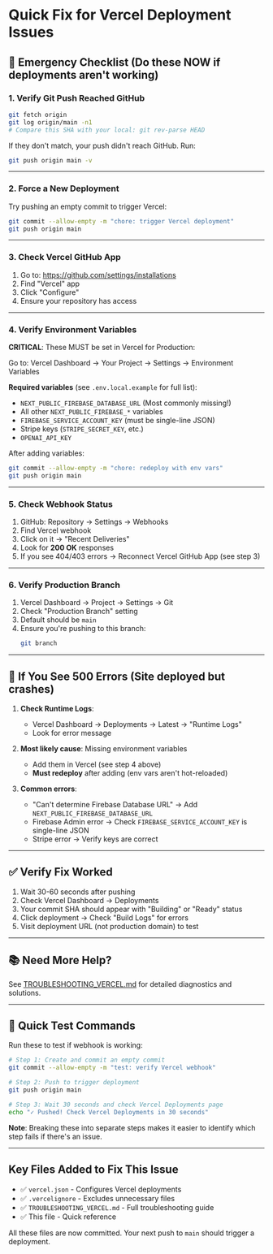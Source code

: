 # Quick Fix for Vercel Deployment Issues

## 🚨 Emergency Checklist (Do these NOW if deployments aren't working)

### 1. Verify Git Push Reached GitHub
```bash
git fetch origin
git log origin/main -n1
# Compare this SHA with your local: git rev-parse HEAD
```
If they don't match, your push didn't reach GitHub. Run:
```bash
git push origin main -v
```

---

### 2. Force a New Deployment
Try pushing an empty commit to trigger Vercel:
```bash
git commit --allow-empty -m "chore: trigger Vercel deployment"
git push origin main
```

---

### 3. Check Vercel GitHub App
1. Go to: https://github.com/settings/installations
2. Find "Vercel" app
3. Click "Configure"
4. Ensure your repository has access

---

### 4. Verify Environment Variables
**CRITICAL**: These MUST be set in Vercel for Production:

Go to: Vercel Dashboard → Your Project → Settings → Environment Variables

**Required variables** (see `.env.local.example` for full list):
- `NEXT_PUBLIC_FIREBASE_DATABASE_URL` (Most commonly missing!)
- All other `NEXT_PUBLIC_FIREBASE_*` variables
- `FIREBASE_SERVICE_ACCOUNT_KEY` (must be single-line JSON)
- Stripe keys (`STRIPE_SECRET_KEY`, etc.)
- `OPENAI_API_KEY`

After adding variables:
```bash
git commit --allow-empty -m "chore: redeploy with env vars"
git push origin main
```

---

### 5. Check Webhook Status
1. GitHub: Repository → Settings → Webhooks
2. Find Vercel webhook
3. Click on it → "Recent Deliveries"
4. Look for **200 OK** responses
5. If you see 404/403 errors → Reconnect Vercel GitHub App (see step 3)

---

### 6. Verify Production Branch
1. Vercel Dashboard → Project → Settings → Git
2. Check "Production Branch" setting
3. Default should be `main`
4. Ensure you're pushing to this branch:
   ```bash
   git branch
   ```

---

## 🔴 If You See 500 Errors (Site deployed but crashes)

1. **Check Runtime Logs**:
   - Vercel Dashboard → Deployments → Latest → "Runtime Logs"
   - Look for error message

2. **Most likely cause**: Missing environment variables
   - Add them in Vercel (see step 4 above)
   - **Must redeploy** after adding (env vars aren't hot-reloaded)

3. **Common errors**:
   - "Can't determine Firebase Database URL" → Add `NEXT_PUBLIC_FIREBASE_DATABASE_URL`
   - Firebase Admin error → Check `FIREBASE_SERVICE_ACCOUNT_KEY` is single-line JSON
   - Stripe error → Verify keys are correct

---

## ✅ Verify Fix Worked

1. Wait 30-60 seconds after pushing
2. Check Vercel Dashboard → Deployments
3. Your commit SHA should appear with "Building" or "Ready" status
4. Click deployment → Check "Build Logs" for errors
5. Visit deployment URL (not production domain) to test

---

## 📚 Need More Help?

See [TROUBLESHOOTING_VERCEL.md](./TROUBLESHOOTING_VERCEL.md) for detailed diagnostics and solutions.

---

## 🎯 Quick Test Commands

Run these to test if webhook is working:
```bash
# Step 1: Create and commit an empty commit
git commit --allow-empty -m "test: verify Vercel webhook"

# Step 2: Push to trigger deployment
git push origin main

# Step 3: Wait 30 seconds and check Vercel Deployments page
echo "✓ Pushed! Check Vercel Deployments in 30 seconds"
```

**Note**: Breaking these into separate steps makes it easier to identify which step fails if there's an issue.

---

## Key Files Added to Fix This Issue

- ✅ `vercel.json` - Configures Vercel deployments
- ✅ `.vercelignore` - Excludes unnecessary files
- ✅ `TROUBLESHOOTING_VERCEL.md` - Full troubleshooting guide
- ✅ This file - Quick reference

All these files are now committed. Your next push to `main` should trigger a deployment.

